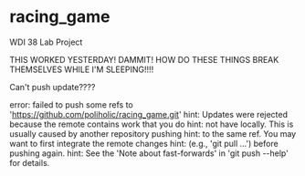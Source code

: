 # racing_game
WDI 38 Lab Project 


THIS WORKED YESTERDAY! DAMMIT! HOW DO THESE THINGS BREAK THEMSELVES WHILE I'M SLEEPING!!!!

Can't push update????

error: failed to push some refs to 'https://github.com/poliholic/racing_game.git'
hint: Updates were rejected because the remote contains work that you do
hint: not have locally. This is usually caused by another repository pushing
hint: to the same ref. You may want to first integrate the remote changes
hint: (e.g., 'git pull ...') before pushing again.
hint: See the 'Note about fast-forwards' in 'git push --help' for details.

